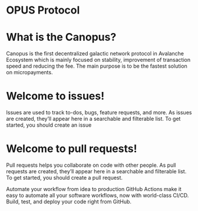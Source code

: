 # OPUS Protocol

# What is the Canopus?

Canopus is the first decentralized galactic network protocol in Avalanche Ecosystem which is mainly focused on stability, improvement of transaction speed and reducing the fee. The main purpose is to be the fastest solution on micropayments.

# Welcome to issues!
 Issues are used to track to-dos, bugs, feature requests, and more. As issues are created, they’ll appear here in a searchable and filterable list. To get started, you should create an issue

# Welcome to pull requests!
 Pull requests helps you collaborate on code with other people. As pull requests are created, they’ll appear here in a searchable and filterable list. To get started, you should create a pull request.
 
Automate your workflow from idea to production GitHub Actions make it easy to automate all your software workflows, now with world-class CI/CD. Build, test, and deploy your code right from GitHub.

